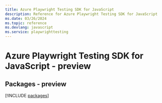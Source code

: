 ```yaml
---
title: Azure Playwright Testing SDK for JavaScript
description: Reference for Azure Playwright Testing SDK for JavaScript
ms.date: 03/26/2024
ms.topic: reference
ms.devlang: javascript
ms.service: playwrighttesting
---
```

# Azure Playwright Testing SDK for JavaScript - preview
## Packages - preview
[!INCLUDE [packages](playwright-testing-index.md)]
